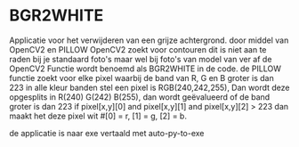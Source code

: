 ﻿# BGR2WHITE
 Applicatie voor het verwijderen van een grijze achtergrond.
 door middel van OpenCV2 en PILLOW
 OpenCV2 zoekt voor contouren dit is niet aan te raden bij je standaard foto's maar wel bij foto's van model van ver af
 de OpenCV2 Functie wordt benoemd als BGR2WHITE in de code.
 de PILLOW functie zoekt voor elke pixel waarbij de band van R, G en B groter is dan 223 in alle kleur banden
 stel een pixel is RGB(240,242,255), Dan wordt deze opgesplits in R(240) G(242) B(255), dan wordt geëvalueerd of de band groter is dan 223
 if pixel[x,y][0] and pixel[x,y][1] and pixel[x,y][2] > 223 
 dan maakt het deze pixel wit #[0] = r, [1] = g, [2] = b.
 
de applicatie is naar exe vertaald met auto-py-to-exe
